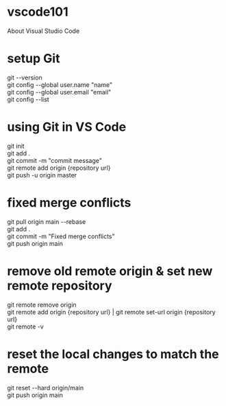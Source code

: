 # vscode101
About Visual Studio Code

# setup Git
git --version<br>
git config --global user.name "name"<br>
git config --global user.email "email"<br>
git config --list

# using Git in VS Code
git init<br>
git add .<br>
git commit -m "commit message"<br>
git remote add origin {repository url}<br>
git push -u origin master

# fixed merge conflicts
git pull origin main --rebase<br>
git add .<br>
git commit -m "Fixed merge conflicts"<br>
git push origin main

# remove old remote origin & set new remote repository
git remote remove origin<br>
git remote add origin {repository url} | git remote set-url origin {repository url}<br>
git remote -v

# reset the local changes to match the remote
git reset --hard origin/main<br>
git push origin main
